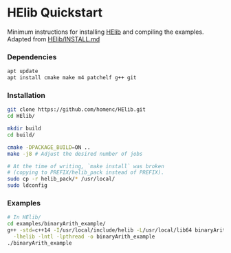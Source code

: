 # HElib Quickstart

Minimum instructions for installing [HElib](https://github.com/homenc/HElib) and compiling the examples.  
Adapted from [HElib/INSTALL.md](https://github.com/homenc/HElib/blob/master/INSTALL.md)

### Dependencies

```bash
apt update
apt install cmake make m4 patchelf g++ git
```

### Installation

```bash
git clone https://github.com/homenc/HElib.git
cd HElib/

mkdir build
cd build/

cmake -DPACKAGE_BUILD=ON ..
make -j8 # Adjust the desired number of jobs

# At the time of writing, `make install` was broken
# (copying to PREFIX/helib_pack instead of PREFIX).
sudo cp -r helib_pack/* /usr/local/
sudo ldconfig
```

### Examples

```bash
# In HElib/
cd examples/binaryArith_example/
g++ -std=c++14 -I/usr/local/include/helib -L/usr/local/lib64 binaryArith_example.cpp \
  -lhelib -lntl -lpthread -o binaryArith_example
./binaryArith_example
```
